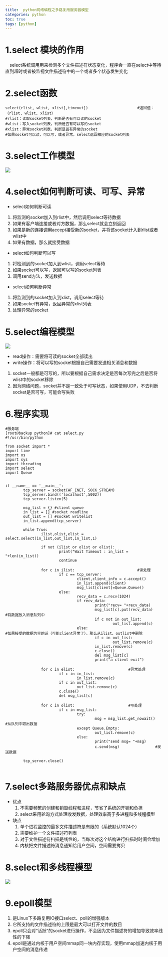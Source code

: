 ```yaml
---
title:  python网络编程之多路复用服务器模型
categories: python   
toc: true  
tags: [python]
---
```




# 1.select 模块的作用
&emsp;select系统调用用来检测多个文件描述符状态变化，程序会一直在select中等待直到超时或者被监视文件描述符中的一个或者多个状态发生变化

# 2.select函数
```
select(rlist, wlist, xlist[,timeout])                      #返回值：（rlist, wlist, xlist）
#rlist：读取socket列表，判断是否有可以读的socket
#wlist：写入socket列表，判断是否有可以写的socket
#xlist：异常socket列表，判断是否有异常的socket
#如果socket可以读，可以写，或者异常，select返回相应的socket列表

```
# 3.select工作模型

![](http://ols7leonh.bkt.clouddn.com//assert/img/python/select/1.png)
 

# 4.select如何判断可读、可写、异常
* select如何判断可读
 1. 将监测的socket加入到rlist中，然后调用select等待数据
 2. 如果有客户端连接或者对方数据，那么select就会立刻返回
 3. 如果是新的连接调用accept接受新的socket，并将该socket计入到rlist或者wlist中
 4. 如果有数据，那么就接受数据
* select如何判断可以写
 1. 将检测到的socket加入到wlist，调用select等待
 2. 如果socket可以写，返回可以写的socket列表
 3. 调用send方法，发送数据

* select如何判断异常
 1. 将监测到的socket加入到xlist，调用select等待
 2. 如果socket有异常，返回异常的xlist列表
 3. 处理异常的socket


# 5.select编程模型

![](http://ols7leonh.bkt.clouddn.com//assert/img/python/select/2.png)

* read操作：需要将可读的socket全部读出
* write操作：将可以写的socket根据自己需要发送相关消息和数据
 1. socket一般都是可写的，所以要根据自己需求决定是否每次写完之后是否将wlist中的socket移除
 2. 因为网络问题，socket并不是一致处于可写状态，如果使用UDP，不去判断socket是否可写，可能会写失败

 
 
# 6.程序实现
```
#服务端
[root@backup python]# cat select.py
#!/usr/bin/python
 
from socket import *
import time
import os
import sys
import threading
import select
import Queue
 
 
if __name__ == '__main__':
        tcp_server = socket(AF_INET, SOCK_STREAM)
        tcp_server.bind(('localhost',5002))
        tcp_server.listen(5)
 
        msg_list = {} #client queue
        in_list = [] #socket readline
        out_list = [] #socket writelist
        in_list.append(tcp_server)
 
        while True:
                ilist,olist,elist = select.select(in_list,out_list,in_list,1)
 
                if not (ilist or olist or elist):
                        print("Wait Timeout : in_list = "+len(in_list))
                        continue
 
                for c in ilist:                            #读处理
                        if c == tcp_server:
                                client,client_info = c.accept()
                                in_list.append(client)
                                msg_list[client]=Queue.Queue()
                        else:
                                recv_data = c.recv(1024)
                                if recv_data:
                                        print("recv= "+recv_data)
                                        msg_list[c].put(recv_data)                #将数据放入消息队列中
                                        if c not in out_list:
                                                out_list.append(c)
                                else:                                        #如果接受的数据为空的话（可能client异常了），那么从ilist、outlist中删除
                                        if c in out_list:
                                                out_list.remove(c)
                                        in_list.remove(c)
                                        c.close()
                                        del msg_list[c]
                                        print("a client exit")
 
                for c in elist:                        #异常处理
                        if c in in_list:
                                in_list.remove(c)
                        if c in out_list:
                                out_list.remove(c)
                        c.close()
                        del msg_list[c]
 
                for c in olist:                        #写处理
                        if c in msg_list:
                                try:
                                        msg = msg_list.get_nowait()        #从队列中取出数据
                                except Queue.Empty:
                                        out_list.remove(c)
                                else:
                                        print("send msg= "+msg)
                                        c.send(msg)                #发送数据
 
        tcp_server.close()


```

 
 
# 7.select多路服务器优点和缺点
* 优点
    1. 不需要频繁的创建和销毁线程和进程，节省了系统的开销和负担
    2. select采用轮询方式处理收发数据，处理效率高于多进程和多线程模型
* 缺点
   1. 单个进程监控的最多文件描述符是有限的（系统默认1024个）
   2. 需要维护一个文件描述符列表
   3. 对于文件描述符扫描是线性的，当每次对这个结构进行扫描时时间会增加
   4. 内核把文件描述符消息通知给用户空间，空间需要拷贝

   
# 8.select和多线程模型


![](http://ols7leonh.bkt.clouddn.com//assert/img/python/select/3.png)


# 9.epoll模型
1. 是Linux下多路复用IO接口select、poll的增强版本
2. 它所支持的文件描述符的上限是最大可以打开文件的数目
3. epoll只会对“活跃”的socket进行操作，不会因为文件描述符的增加导致效率线性的下降
4. epoll是通过内核于用户空间mmap同一块内存实现，使用mmap加速内核于用户空间的消息传递
 




